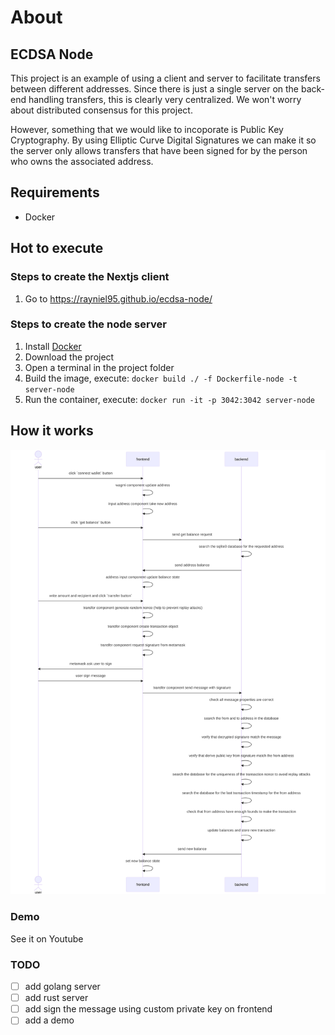 # About
## ECDSA Node

This project is an example of using a client and server to facilitate transfers between different addresses. Since there is just a single server on the back-end handling transfers, this is clearly very centralized. We won't worry about distributed consensus for this project.

However, something that we would like to incoporate is Public Key Cryptography. By using Elliptic Curve Digital Signatures we can make it so the server only allows transfers that have been signed for by the person who owns the associated address.

## Requirements

- Docker

## Hot to execute
### Steps to create the Nextjs client

1. Go to https://rayniel95.github.io/ecdsa-node/

### Steps to create the node server

1. Install [Docker](https://www.docker.com/)
2. Download the project
3. Open a terminal in the project folder
4. Build the image, execute: `docker build ./ -f Dockerfile-node -t server-node`
5. Run the container, execute: `docker run -it -p 3042:3042 server-node`

## How it works

![](diagram.svg)
### Demo

See it on Youtube

### TODO
- [ ] add golang server
- [ ] add rust server
- [ ] add sign the message using custom private key on frontend
- [ ] add a demo
